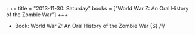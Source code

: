 +++
title = "2013-11-30: Saturday"
books = ["World War Z: An Oral History of the Zombie War"]
+++


* Book: World War Z: An Oral History of the Zombie War {S} /f/

